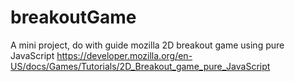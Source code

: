 # breakoutGame
A mini project, do with guide mozilla
2D breakout game using pure JavaScript
https://developer.mozilla.org/en-US/docs/Games/Tutorials/2D_Breakout_game_pure_JavaScript
